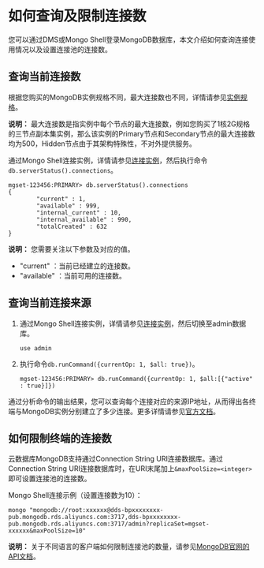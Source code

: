 # 如何查询及限制连接数

您可以通过DMS或Mongo Shell登录MongoDB数据库，本文介绍如何查询连接使用情况以及设置连接池的连接数。

## 查询当前连接数

根据您购买的MongoDB实例规格不同，最大连接数也不同，详情请参见[实例规格](/cn.zh-CN/产品简介/实例规格表.md)。

**说明：** 最大连接数是指实例中每个节点的最大连接数，例如您购买了1核2G规格的三节点副本集实例，那么该实例的Primary节点和Secondary节点的最大连接数均为500，Hidden节点由于其架构特殊性，不对外提供服务。

通过Mongo Shell连接实例，详情请参见[连接实例](/cn.zh-CN/用户指南/连接实例/连接实例.md)，然后执行命令`db.serverStatus().connections`。

```
mgset-123456:PRIMARY> db.serverStatus().connections
{
        "current" : 1,
        "available" : 999,
        "internal_current" : 10,
        "internal_available" : 990,
        "totalCreated" : 632
}             
```

**说明：** 您需要关注以下参数及对应的值。

-   "current" ：当前已经建立的连接数。
-   "available" ：当前可用的连接数。

## 查询当前连接来源

1.  通过Mongo Shell连接实例，详情请参见[连接实例](/cn.zh-CN/用户指南/连接实例/连接实例.md)，然后切换至admin数据库。

    ```
    use admin
    ```

2.  执行命令`db.runCommand({currentOp: 1, $all: true})`。

    ```
    mgset-123456:PRIMARY> db.runCommand({currentOp: 1, $all:[{"active" : true}]})                    
    ```


通过分析命令的输出结果，您可以查询每个连接对应的来源IP地址，从而得出各终端与MongoDB实例分别建立了多少连接。更多详情请参见[官方文档](https://docs.mongodb.com/manual/reference/method/db.currentOp/index.html)。

## 如何限制终端的连接数

云数据库MongoDB支持通过Connection String URI连接数据库。通过Connection String URI连接数据库时，在URI末尾加上`&maxPoolSize=<integer>`即可设置连接池的连接数。

Mongo Shell连接示例（设置连接数为10）：

```
mongo "mongodb://root:xxxxxx@dds-bpxxxxxxxx-pub.mongodb.rds.aliyuncs.com:3717,dds-bpxxxxxxxx-pub.mongodb.rds.aliyuncs.com:3717/admin?replicaSet=mgset-xxxxxx&maxPoolSize=10"
```

**说明：** 关于不同语言的客户端如何限制连接池的数量，请参见[MongoDB官网的API文档](https://docs.mongodb.com/ecosystem/drivers/)。

